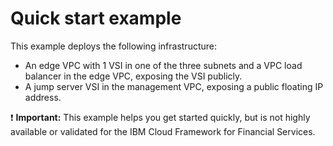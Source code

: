 # Quick start example

This example deploys the following infrastructure:

- An edge VPC with 1 VSI in one of the three subnets and a VPC load balancer in the edge VPC, exposing the VSI publicly.
- A jump server VSI in the management VPC, exposing a public floating IP address.

:exclamation: **Important:** This example helps you get started quickly, but is not highly available or validated for the IBM Cloud Framework for Financial Services.

